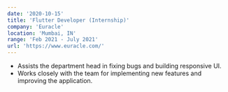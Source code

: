 ```yaml
---
date: '2020-10-15'
title: 'Flutter Developer (Internship)'
company: 'Euracle'
location: 'Mumbai, IN'
range: 'Feb 2021 - July 2021'
url: 'https://www.euracle.com/'
---
```


- Assists the department head in fixing bugs and building responsive UI.
- Works closely with the team for implementing new features and improving the application.
